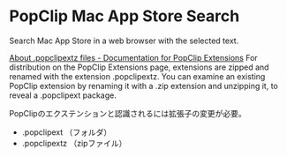 # PopClip Mac App Store Search
Search Mac App Store in a web browser with the selected text.

[About .popclipextz files - Documentation for PopClip Extensions](https://github.com/pilotmoon/PopClip-Extensions#about-popclipextz-files)
For distribution on the PopClip Extensions page, extensions are zipped and renamed with the extension .popclipextz. You can examine an existing PopClip extension by renaming it with a .zip extension and unzipping it, to reveal a .popclipext package.

PopClipのエクステンションと認識されるには拡張子の変更が必要。

- .popclipext （フォルダ）
- .popclipextz （zipファイル）
